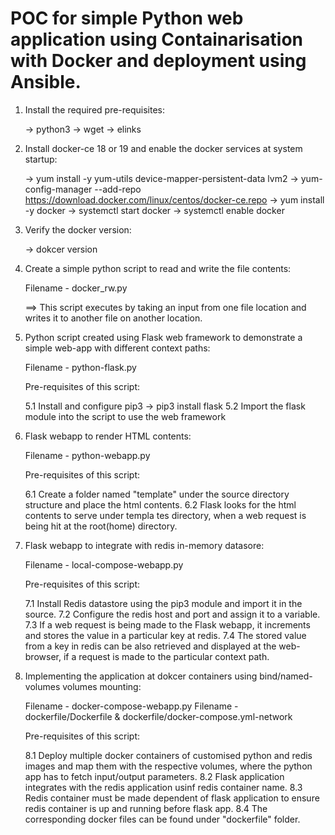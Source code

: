 # POC for simple Python web application using Containarisation with Docker and deployment using Ansible.

1. Install the required pre-requisites:

    -> python3
    -> wget
    -> elinks

      
2. Install docker-ce 18 or 19 and enable the docker services at system startup:

   -> yum install -y yum-utils device-mapper-persistent-data lvm2
   -> yum-config-manager --add-repo https://download.docker.com/linux/centos/docker-ce.repo
   -> yum install -y docker
   -> systemctl start docker
   -> systemctl enable docker

   
3. Verify the docker version:
   
   -> dokcer version

   
4. Create a simple python script to read and write the file contents:

   Filename - docker_rw.py

   ==> This script executes by taking an input from one file location and writes it to another file on another location.

  
5. Python script created using Flask web framework to demonstrate a simple web-app with different context paths:

   Filename - python-flask.py

   Pre-requisites of this script:

   5.1 Install and configure pip3 -> pip3 install flask
   5.2 Import the flask module into the script to use the web framework
   

6. Flask webapp to render HTML contents:

   Filename - python-webapp.py

   Pre-requisites of this script:
   
   6.1 Create a folder named "template" under the source directory structure and place the html contents.
   6.2 Flask looks for the html contents to serve under templa tes directory, when a web request is being hit at the root(home) directory.


7. Flask webapp to integrate with redis in-memory datasore:

   Filename - local-compose-webapp.py

   Pre-requisites of this script:
   
   7.1  Install Redis datastore using the pip3 module and import it in the source.
   7.2  Configure the redis host and port and assign it to a variable.
   7.3  If a web request is being made to the Flask webapp, it increments and stores the value in a particular key at redis.
   7.4  The stored value from a key in redis can be also retrieved and displayed at the web-browser, if a request is made to the particular context path.


8. Implementing the application at dokcer containers using bind/named-volumes volumes mounting:

   Filename - docker-compose-webapp.py
   Filename - dockerfile/Dockerfile & dockerfile/docker-compose.yml-network

   Pre-requisites of this script:
   
   8.1 Deploy multiple docker containers of customised python and redis images and map them with the respective volumes, where the python app has to fetch input/output parameters.
   8.2 Flask application integrates with the redis application usinf redis container name.
   8.3 Redis container must be made dependent of flask application to ensure redis container is up and running before flask app.
   8.4 The corresponding docker files can be found under "dockerfile" folder.

